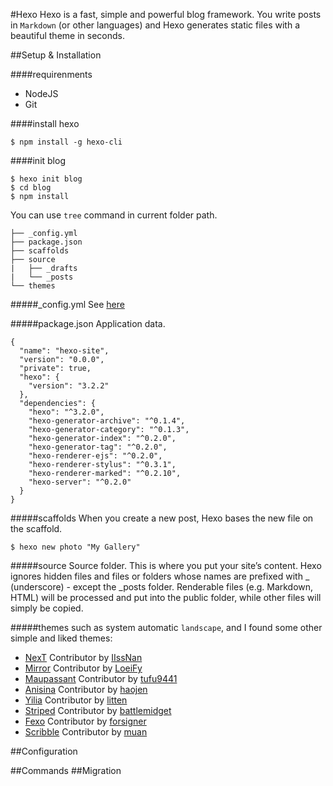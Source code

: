 #Hexo
Hexo is a fast, simple and powerful blog framework. You write posts in `Markdown` (or other languages) and Hexo generates static files with a beautiful theme in seconds.

##Setup & Installation

####requirenments
* NodeJS
* Git

####install hexo
```
$ npm install -g hexo-cli
```
####init blog
```
$ hexo init blog
$ cd blog
$ npm install
```
You can use `tree` command in current folder path.
```
├── _config.yml
├── package.json
├── scaffolds
├── source
|   ├── _drafts
|   └── _posts
└── themes
```

#####_config.yml
See [here](#configuration)

#####package.json
Application data.
```
{
  "name": "hexo-site",
  "version": "0.0.0",
  "private": true,
  "hexo": {
    "version": "3.2.2"
  },
  "dependencies": {
    "hexo": "^3.2.0",
    "hexo-generator-archive": "^0.1.4",
    "hexo-generator-category": "^0.1.3",
    "hexo-generator-index": "^0.2.0",
    "hexo-generator-tag": "^0.2.0",
    "hexo-renderer-ejs": "^0.2.0",
    "hexo-renderer-stylus": "^0.3.1",
    "hexo-renderer-marked": "^0.2.10",
    "hexo-server": "^0.2.0"
  }
}
```

#####scaffolds
When you create a new post, Hexo bases the new file on the scaffold.
```
$ hexo new photo "My Gallery"
```

#####source
Source folder. This is where you put your site’s content. Hexo ignores hidden files and files or folders whose names are prefixed with _ (underscore) - except the _posts folder. Renderable files (e.g. Markdown, HTML) will be processed and put into the public folder, while other files will simply be copied.

#####themes
such as system automatic `landscape`, and I found some other simple and liked themes:
* [NexT](https://github.com/iissnan/hexo-theme-next) Contributor by [IIssNan](http://notes.iissnan.com/)
* [Mirror](https://github.com/LoeiFy/Mirror) Contributor by [LoeiFy](http://mirror.am0200.com/)
* [Maupassant](https://github.com/tufu9441/maupassant-hexo) Contributor by [tufu9441](https://www.haomwei.com)
* [Anisina](https://github.com/Haojen/hexo-theme-Anisina) Contributor by [haojen](http://haojen.github.io/)
* [Yilia](https://github.com/litten/hexo-theme-yilia) Contributor by [litten](http://tuijiankan.com/)
* [Striped](https://github.com/battlemidget/hexo-theme-striped) Contributor by [battlemidget](http://blog.astokes.org/)
* [Fexo](https://github.com/forsigner/fexo) Contributor by [forsigner](http://forsigner.com/)
* [Scribble](https://github.com/muan/scribble) Contributor by [muan](http://muan.co/)

##Configuration

##Commands
##Migration
